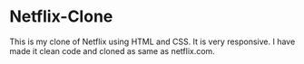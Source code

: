 # Netflix-Clone
This is my clone of Netflix using HTML and CSS. It is very responsive. I have made it clean code and cloned as same as netflix.com.
